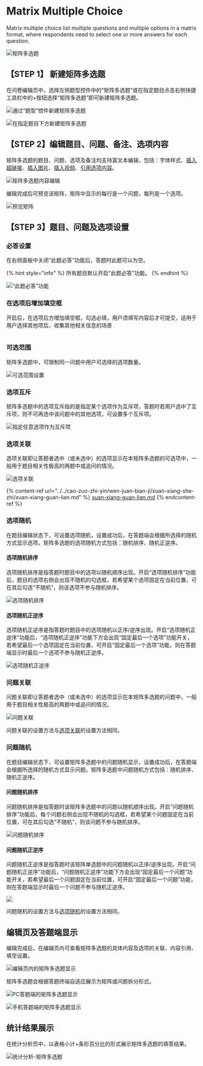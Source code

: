 # Matrix Multiple Choice

Matrix multiple choice list multiple questions and multiple options in a matrix format, where respondents need to select one or more answers for each question.

![矩阵多选题](../../.gitbook/assets/Snipaste_2023-10-16_10-24-05.png)

## 【STEP 1】 新建矩阵多选题

在问卷编辑页中，选择左侧题型控件中的“矩阵多选题”或在指定题目点击右侧快捷工具栏中的+按钮选择“矩阵多选题”即可新建矩阵多选题。

![通过“题型”控件新建矩阵多选题](../../.gitbook/assets/Snipaste_2023-10-16_10-25-08.png)

![在指定题目下方新建矩阵多选题](../../.gitbook/assets/Snipaste_2023-10-16_10-25-42.png)

## 【STEP 2】编辑题目、问题、备注、选项内容

矩阵多选题的题目、问题、选项及备注均支持富文本编辑，包括：字体样式、[插入超链接](../../cao-zuo-zhi-yin/wen-juan-bian-ji/cha-ru-chao-lian-jie.md)、[插入图片](../../cao-zuo-zhi-yin/wen-juan-bian-ji/cha-ru-tu-pian.md)、[插入视频](../../cao-zuo-zhi-yin/wen-juan-bian-ji/cha-ru-shi-pin.md)、[引用选项内容](../../cao-zuo-zhi-yin/wen-juan-bian-ji/nei-rong-yin-yong.md)。

![矩阵多选题内容编辑](../../.gitbook/assets/Snipaste_2023-10-16_10-26-47.png)

编辑完成后可预览该矩阵，矩阵中显示的每行是一个问题，每列是一个选项。

![预览矩阵](../../.gitbook/assets/Snipaste_2023-10-16_10-27-15.png)

## 【STEP 3】题目、问题及选项设置

### 必答设置

在右侧面板中关闭“此题必答”功能后，答题时此题可以为空。

{% hint style="info" %}
所有题目默认开启“此题必答”功能。
{% endhint %}

![“此题必答”功能](../../.gitbook/assets/Snipaste_2023-10-16_10-28-04.png)

### 在选项后增加填空框

开启后，在选项后方增加填空框，勾选必填，用户须填写内容后才可提交，适用于用户选择其他项后，收集其他相关信息的场景

<figure><img src="../../.gitbook/assets/Snipaste_2023-10-16_10-43-38.png" alt=""><figcaption></figcaption></figure>

### 可选范围

矩阵多选题中，可限制同一问题中用户可选择的选项数量。

![可选范围设置](../../.gitbook/assets/Snipaste_2023-10-16_10-28-58.png)

### 选项互斥

矩阵多选题中的选项互斥指的是指定某个选项作为互斥项，答题时若用户选中了互斥项，则不可再选中该问题中的其他选项，可设置多个互斥项。

![指定任意选项作为互斥项](../../.gitbook/assets/Snipaste_2023-10-16_10-29-49.png)

### 选项关联

选项关联即让答题者选中（或未选中）的选项显示在本矩阵多选题的可选项中，一般用于题目相关性极高的两题中或追问的情况。

![选项关联](../../.gitbook/assets/Snipaste_2023-10-16_10-30-29.png)

{% content-ref url="../../cao-zuo-zhi-yin/wen-juan-bian-ji/xuan-xiang-she-zhi/xuan-xiang-guan-lian.md" %}
[xuan-xiang-guan-lian.md](../../cao-zuo-zhi-yin/wen-juan-bian-ji/xuan-xiang-she-zhi/xuan-xiang-guan-lian.md)
{% endcontent-ref %}

### 选项随机

在题目编辑状态下，可设置选项随机，设置成功后，在答题端会根据所选择的随机方式显示选项。矩阵多选题的选项随机方式包括：随机排序、随机正逆序。

#### 选项随机排序

选项随机排序是指答题时题目中的选项以随机顺序出现。开启“选项随机排序”功能后，题目的选项右侧会出现不随机的勾选框，若希望某个选项固定在当前位置，可在其后勾选“不随机”，则该选项不参与随机排序。

![选项随机排序](../../.gitbook/assets/Snipaste_2023-10-16_10-31-43.png)

#### 选项随机正逆序

选项随机正逆序是指答题时题目中的选项随机以正序/逆序出现。开启“选项随机正逆序”功能后，“选项随机正逆序”功能下方会出现“固定最后一个选项”功能开关，若希望最后一个选项固定在当前位置，可开启“固定最后一个选项”功能，则在答题端显示时最后一个选项不参与随机正逆序。

![选项随机正逆序](../../.gitbook/assets/Snipaste_2023-10-16_10-32-12.png)

### 问题关联

问题关联即让答题者选中（或未选中）的选项显示在本矩阵多选题的问题中，一般用于题目相关性极高的两题中或追问的情况。

![问题关联](../../.gitbook/assets/Snipaste_2023-10-16_10-33-05.png)

问题关联的设置方法与[选项关联](../../cao-zuo-zhi-yin/wen-juan-bian-ji/xuan-xiang-she-zhi/xuan-xiang-guan-lian.md)的设置方法相同。

### 问题随机

在题目编辑状态下，可设置矩阵多选题中的问题随机显示，设置成功后，在答题端会根据所选择的随机方式显示问题。矩阵多选题中问题随机方式包括：随机排序、随机正逆序。

#### 问题随机排序

问题随机排序是指答题时该矩阵多选题中的问题以随机顺序出现。开启“问题随机排序”功能后，每个问题右侧会出现不随机的勾选框，若希望某个问题固定在当前位置，可在其后勾选“不随机”，则该问题不参与随机排序。

![问题随机排序](../../.gitbook/assets/Snipaste_2023-10-16_10-33-46.png)

#### 问题随机正逆序

问题随机正逆序是指答题时该矩阵单选题中的问题随机以正序/逆序出现。开启“问题随机正逆序”功能后，“问题随机正逆序”功能下方会出现“固定最后一个问题”功能开关，若希望最后一个问题固定在当前位置，可开启“固定最后一个问题”功能，则在答题端显示时最后一个问题不参与随机正逆序。

![](../../.gitbook/assets/Snipaste_2023-10-16_10-34-35.png)

问题随机的设置方法与[选项随机](../../cao-zuo-zhi-yin/wen-juan-bian-ji/xuan-xiang-she-zhi/xuan-xiang-sui-ji.md)的设置方法相同。



## 编辑页及答题端显示

编辑完成后，在编辑页内可查看矩阵多选题的具体内容及选项的关联、内容引用、填空设置。

![编辑页内的矩阵多选题显示](../../.gitbook/assets/Snipaste_2023-10-16_10-35-52.png)

矩阵多选题会根据答题终端自适应展示为矩阵或问题拆分形式。

![PC答题端的矩阵多选题显示](../../.gitbook/assets/Snipaste_2023-10-16_10-36-21.png)

![手机答题端的矩阵多选题显示](../../.gitbook/assets/Snipaste_2023-10-16_10-36-31.png)

## 统计结果展示

在统计分析页中，以表格小计+条形百分比的形式展示矩阵多选题的填答结果。

![统计分析-矩阵多选题](../../.gitbook/assets/Snipaste_2023-10-16_10-38-00.png)
